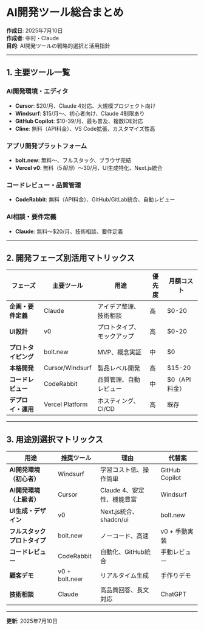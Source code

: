 # AI開発ツール総合まとめ

**作成日**: 2025年7月10日  
**作成者**: 中村・Claude  
**目的**: AI開発ツールの戦略的選択と活用指針  

---

## 1. 主要ツール一覧

### AI開発環境・エディタ
- **Cursor**: $20/月、Claude 4対応、大規模プロジェクト向け
- **Windsurf**: $15/月〜、初心者向け、Claude 4制限あり
- **GitHub Copilot**: $10-39/月、最も普及、複数IDE対応
- **Cline**: 無料（API料金）、VS Code拡張、カスタマイズ性高

### アプリ開発プラットフォーム
- **bolt.new**: 無料〜、フルスタック、ブラウザ完結
- **Vercel v0**: 無料（$5相当）〜$30/月、UI生成特化、Next.js統合

### コードレビュー・品質管理
- **CodeRabbit**: 無料（API料金）、GitHub/GitLab統合、自動レビュー

### AI相談・要件定義
- **Claude**: 無料〜$20/月、技術相談、要件定義

---

## 2. 開発フェーズ別活用マトリックス

| フェーズ | 主要ツール | 用途 | 優先度 | 月額コスト |
|---------|------------|------|--------|------------|
| **企画・要件定義** | Claude | アイデア整理、技術相談 | 高 | $0-20 |
| **UI設計** | v0 | プロトタイプ、モックアップ | 高 | $0-20 |
| **プロトタイピング** | bolt.new | MVP、概念実証 | 中 | $0 |
| **本格開発** | Cursor/Windsurf | 製品レベル開発 | 高 | $15-20 |
| **コードレビュー** | CodeRabbit | 品質管理、自動レビュー | 中 | $0（API料金） |
| **デプロイ・運用** | Vercel Platform | ホスティング、CI/CD | 高 | 既存 |

---

## 3. 用途別選択マトリックス

| 用途 | 推奨ツール | 理由 | 代替案 |
|------|------------|------|--------|
| **AI開発環境（初心者）** | Windsurf | 学習コスト低、操作简単 | GitHub Copilot |
| **AI開発環境（上級者）** | Cursor | Claude 4、安定性、機能豊富 | Windsurf |
| **UI生成・デザイン** | v0 | Next.js統合、shadcn/ui | bolt.new |
| **フルスタックプロトタイプ** | bolt.new | ノーコード、高速 | v0 + 手動実装 |
| **コードレビュー** | CodeRabbit | 自動化、GitHub統合 | 手動レビュー |
| **顧客デモ** | v0 + bolt.new | リアルタイム生成 | 手作りデモ |
| **技術相談** | Claude | 高品質回答、長文対応 | ChatGPT |

---

**更新**: 2025年7月10日